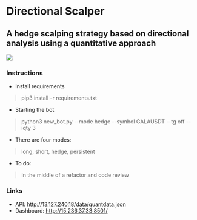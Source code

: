 # Directional Scalper
## A hedge scalping strategy based on directional analysis using a quantitative approach
![](https://github.com/donewiththedollar/directional-scalper/blob/main/directional-scalper.gif)
### Instructions
* Install requirements
> pip3 install -r requirements.txt
* Starting the bot
> python3 new_bot.py --mode hedge --symbol GALAUSDT --tg off --iqty 3
* There are four modes:
> long, short, hedge, persistent
* To do:
> In the middle of a refactor and code review

### Links
* API: http://13.127.240.18/data/quantdata.json
* Dashboard: http://15.236.37.33:8501/
